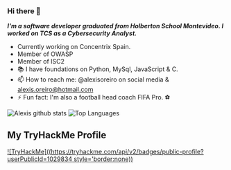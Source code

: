 ### Hi there 👋

***I'm a software developer graduated from Holberton School Montevideo. I worked on TCS as a Cybersecurity Analyst.***

-  Currently working on Concentrix Spain.
-  Member of OWASP
-  Member of ISC2
- 📚 I have foundations on Python, MySql, JavaScript & C.
- 📫 How to reach me: @alexisoreiro on social media & alexis.oreiro@hotmail.com
- ⚡ Fun fact: I'm also a football head coach FIFA Pro. ⚽



![Alexis github stats](https://github-readme-stats.vercel.app/api?username=alexoreiro&show_icons=true&theme=radical)
![Top Languages](https://github-readme-stats.vercel.app/api/top-langs/?username=alexoreiro&layout=compact)
## My TryHackMe Profile
[![TryHackMe]((https://tryhackme.com/api/v2/badges/public-profile?userPublicId=1029834 style='border:none))](https://tryhackme.com/p/alexoreiro)



